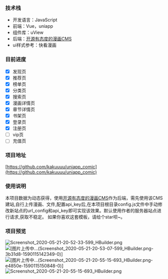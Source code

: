 ### 技术栈
- 开发语言：JavaScript
- 前端：Vue，uniapp
- 组件库：uView
- 后端：[开源有态度的漫画CMS](https://github.com/hiliqi/xiaohuanxiong)
- ui样式参考：快看漫画
### 目前进度
- [x] 发现页
- [x] 推荐页
- [x] 榜单页
- [x] 分类页
- [x] 搜索页
- [x] 漫画详情页
- [x] 章节详情页
- [x] 书架页 
- [x] 登录页 
- [x] 注册页
- [ ] vip页
- [ ] 充值页 

### 项目地址
[https://github.com/kakuuuu/uniapp_comic](https://github.com/kakuuuu/uniapp_comic)
### 使用说明
本项目数据为动态获得，使用[开源有态度的漫画CMS](https://github.com/hiliqi/xiaohuanxiong)作为后端，需先使用该CMS建站,自行上传漫画、文件,配置api_key后,在本项目根目录config.js文件中手动修改新站点的url_config和api_key即可实现该效果。默认使用作者的服务器站点进行请求,获取不稳定。
如果你喜欢这套模板，请给个star呗~。
### 项目预览
![Screenshot_2020-05-21-20-52-33-599_HBuilder.png](https://upload-images.jianshu.io/upload_images/6888366-067299e974914d9f.png?imageMogr2/auto-orient/strip%7CimageView2/2/w/1240)
![[图片上传中...(Screenshot_2020-05-21-20-53-07-599_HBuilder.png-3b31d8-1590115142349-0)]
](https://upload-images.jianshu.io/upload_images/6888366-f29cf533f9ef54a1.png?imageMogr2/auto-orient/strip%7CimageView2/2/w/1240)
![[图片上传中...(Screenshot_2020-05-21-20-55-15-693_HBuilder.png-e4850e-1590115150848-0)]
](https://upload-images.jianshu.io/upload_images/6888366-d2cbd1edd4a2641c.png?imageMogr2/auto-orient/strip%7CimageView2/2/w/1240)
![Screenshot_2020-05-21-20-55-15-693_HBuilder.png](https://upload-images.jianshu.io/upload_images/6888366-592628d63cd1274c.png?imageMogr2/auto-orient/strip%7CimageView2/2/w/1240)



